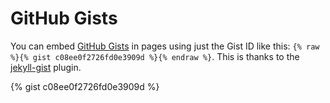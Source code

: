 GitHub Gists
============

You can embed [GitHub Gists](https://gist.github.com/) in pages using just the Gist ID like
this: `{% raw %}{% gist c08ee0f2726fd0e3909d %}{% endraw %}`. This is thanks to the
[jekyll-gist](https://github.com/jekyll/jekyll-gist) plugin.

{% gist c08ee0f2726fd0e3909d %}
